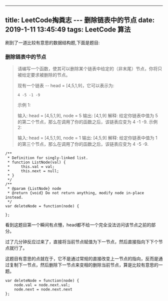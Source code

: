 
---
title: LeetCode掏粪志 --- 删除链表中的节点
date: 2019-1-11 13:45:49
tags: LeetCode 算法
---

刷到了一道比较有意思的数据结构题,下面是题目:

### 删除链表中的节点

> 请编写一个函数，使其可以删除某个链表中给定的（非末尾）节点，你将只被给定要求被删除的节点。
> 
> 现有一个链表 -- head = [4,5,1,9]，它可以表示为:
> 
>     4 -5 -1 -9
> 示例 1:
> 
> 输入: head = [4,5,1,9], node = 5
> 输出: [4,1,9]
> 解释: 给定你链表中值为 5 的第二个节点，那么在调用了你的函数之后，该链表应变为 4 -1 -9.
> 示例 2:
> 
> 输入: head = [4,5,1,9], node = 1
> 输出: [4,5,9]
> 解释: 给定你链表中值为 1 的第三个节点，那么在调用了你的函数之后，该链表应变为 4 -5 -9.

	/**
	 * Definition for singly-linked list.
	 * function ListNode(val) {
	 *     this.val = val;
	 *     this.next = null;
	 * }
	 */
	/**
	 * @param {ListNode} node
	 * @return {void} Do not return anything, modify node in-place instead.
	 */
	var deleteNode = function(node) {
	
	};

看到这题目第一个瞬间有点懵，head都不给一个完全没法访问该节点之前的部分。

过了几分钟反应过来了，直接将当前节点赋值为下一节点，然后直接指向下下个节点就行了。

这题目有意思的点就在于，它不是通过常规的直接改变上一节点的指向，反而是通过复制下一节点，然后删除下一节点来变相的删除当前节点，算是比较有意思的一题。
	
	var deleteNode = function(node) {
	    node.val = node.next.val;
	    node.next = node.next.next
	};